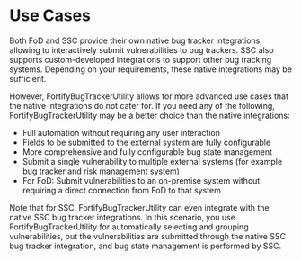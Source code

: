 # Use Cases
Both FoD and SSC provide their own native bug tracker integrations, allowing to interactively submit vulnerabilities to bug trackers. SSC also supports custom-developed integrations to support other bug tracking systems. Depending on your requirements, these native integrations may be sufficient. 

However, FortifyBugTrackerUtility allows for more advanced use cases that the native integrations do not cater for. If you need any of the following, FortifyBugTrackerUtility may be a better choice than the native integrations:

- Full automation without requiring any user interaction
- Fields to be submitted to the external system are fully configurable
- More comprehensive and fully configurable bug state management
- Submit a single vulnerability to multiple external systems (for example bug tracker and risk management system)
- For FoD: Submit vulnerabilities to an on-premise system without requiring a direct connection from FoD to that system

Note that for SSC, FortifyBugTrackerUtility can even integrate with the native SSC bug tracker integrations. In this scenario, you use FortifyBugTrackerUtility for automatically selecting and grouping vulnerabilities, but the vulnerabilities are submitted through the native SSC bug tracker integration, and bug state management is performed by SSC.
